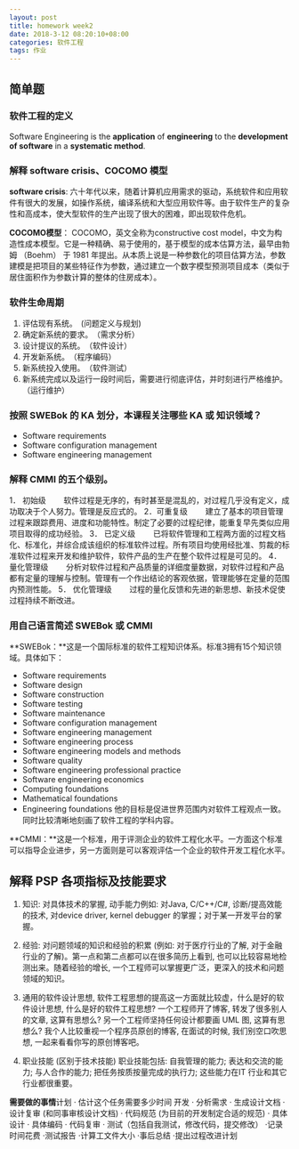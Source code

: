 ```yaml
---
layout: post
title: homework week2
date: 2018-3-12 08:20:10+08:00
categories: 软件工程
tags: 作业
---
```


## 简单题
### 软件工程的定义

Software Engineering is the **application** of **engineering** to the **development of software** in a **systematic method**.

### 解释 software crisis、COCOMO 模型

**software crisis**: 六十年代以来，随着计算机应用需求的驱动，系统软件和应用软件有很大的发展，如操作系统，编译系统和大型应用软件等。由于软件生产的复杂性和高成本，使大型软件的生产出现了很大的困难，即出现软件危机。
 
**COCOMO模型**： COCOMO，英文全称为constructive cost model，中文为构造性成本模型。它是一种精确、易于使用的，基于模型的成本估算方法，最早由勃姆 （Boehm） 于 1981 年提出。从本质上说是一种参数化的项目估算方法，参数建模是把项目的某些特征作为参数，通过建立一个数字模型预测项目成本（类似于居住面积作为参数计算的整体的住房成本）。

### 软件生命周期

1. 评估现有系统。　(问题定义与规划)
2. 确定新系统的要求。　（需求分析）
3. 设计提议的系统。　（软件设计）
4. 开发新系统。　（程序编码）
5. 新系统投入使用。　（软件测试）
6. 新系统完成以及运行一段时间后，需要进行彻底评估，并时刻进行严格维护。 （运行维护）

### 按照 SWEBok 的 KA 划分，本课程关注哪些 KA 或 知识领域？
* Software requirements
* Software configuration management
* Software engineering management

### 解释 CMMI 的五个级别。
1． 初始级
　　软件过程是无序的，有时甚至是混乱的，对过程几乎没有定义，成功取决于个人努力。管理是反应式的。
2．可重复级
　　建立了基本的项目管理过程来跟踪费用、进度和功能特性。制定了必要的过程纪律，能重复早先类似应用项目取得的成功经验。
3． 已定义级
　　已将软件管理和工程两方面的过程文档化、标准化，并综合成该组织的标准软件过程。所有项目均使用经批准、剪裁的标准软件过程来开发和维护软件，软件产品的生产在整个软件过程是可见的。
4． 量化管理级
　　分析对软件过程和产品质量的详细度量数据，对软件过程和产品都有定量的理解与控制。管理有一个作出结论的客观依据，管理能够在定量的范围内预测性能。
5． 优化管理级
　　过程的量化反馈和先进的新思想、新技术促使过程持续不断改进。
　　
### 用自己语言简述 SWEBok 或 CMMI 
**SWEBok：**这是一个国际标准的软件工程知识体系。标准3拥有15个知识领域。具体如下：
* Software requirements
* Software design
* Software construction
* Software testing
* Software maintenance
* Software configuration management
* Software engineering management
* Software engineering process
* Software engineering models and methods
* Software quality
* Software engineering professional practice
* Software engineering economics
* Computing foundations
* Mathematical foundations
* Engineering foundations
他的目标是促进世界范围内对软件工程观点一致。同时比较清晰地刻画了软件工程的学科内容。

**CMMI：**这是一个标准，用于评测企业的软件工程化水平。一方面这个标准可以指导企业进步，另一方面则是可以客观评估一个企业的软件开发工程化水平。

## 解释 PSP 各项指标及技能要求
1. 知识:  对具体技术的掌握, 动手能力例如: 对Java, C/C++/C#, 诊断/提高效能的技术,  对device driver, kernel debugger 的掌握；对于某一开发平台的掌握。

2. 经验: 对问题领域的知识和经验的积累 (例如: 对于医疗行业的了解, 对于金融行业的了解)。第一点和第二点都可以在很多简历上看到, 也可以比较容易地检测出来。随着经验的增长, 一个工程师可以掌握更广泛，更深入的技术和问题领域的知识。

4. 通用的软件设计思想,  软件工程思想的提高这一方面就比较虚，什么是好的软件设计思想, 什么是好的软件工程思想? 一个工程师开了博客, 转发了很多别人的文章, 这算有思想么? 另一个工程师坚持任何设计都要画 UML 图, 这算有思想么? 我个人比较重视一个程序员原创的博客,  在面试的时候, 我们别空口吹思想,  一起来看看你写的原创博客吧。
 
6. 职业技能 (区别于技术技能)
职业技能包括: 自我管理的能力; 表达和交流的能力; 与人合作的能力; 把任务按质按量完成的执行力; 这些能力在IT 行业和其它行业都很重要。

**需要做的事情**计划
·         估计这个任务需要多少时间
开发
·         分析需求
·         生成设计文档
·         设计复审 (和同事审核设计文档)
·         代码规范 (为目前的开发制定合适的规范)
·         具体设计
·         具体编码
·         代码复审
·         测试（包括自我测试，修改代码，提交修改）
·记录时间花费
·测试报告
·计算工文件大小
·事后总结
·提出过程改进计划





